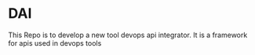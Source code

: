 # DAI
This Repo is to develop a new tool devops api integrator. It is a framework for apis used in devops tools 
